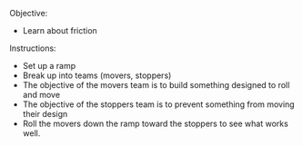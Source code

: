 
Objective:
 - Learn about friction

Instructions:
 - Set up a ramp
 - Break up into teams (movers, stoppers)
 - The objective of the movers team is to build something designed to roll and
   move
 - The objective of the stoppers team is to prevent something from moving their
   design
 - Roll the movers down the ramp toward the stoppers to see what works well.


